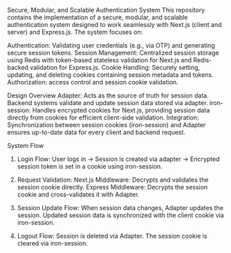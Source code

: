 Secure, Modular, and Scalable Authentication System
This repository contains the implementation of a secure, modular, and scalable authentication system designed to work seamlessly with Next.js (client and server) and Express.js. The system focuses on:

Authentication: Validating user credentials (e.g., via OTP) and generating secure session tokens.
Session Management: Centralized session storage using Redis with token-based stateless validation for Next.js and Redis-backed validation for Express.js.
Cookie Handling: Securely setting, updating, and deleting cookies containing session metadata and tokens.
Authorization: access control and session cookie validation.

Design Overview
Adapter: Acts as the source of truth for session data. Backend systems validate and update session data stored via adapter.
iron-session: Handles encrypted cookies for Next.js, providing session data directly from cookies for efficient client-side validation.
Integration: Synchronization between session cookies (iron-session) and Adapter ensures up-to-date data for every client and backend request.

System Flow

1. Login Flow:
   User logs in → Session is created via adapter → Encrypted session token is set in a cookie using iron-session.
2. Request Validation:
   Next.js Middleware: Decrypts and validates the session cookie directly.
   Express Middleware: Decrypts the session cookie and cross-validates it with Adapter.

3. Session Update Flow:
   When session data changes, Adapter updates the session.
   Updated session data is synchronized with the client cookie via iron-session.

4. Logout Flow:
   Session is deleted via Adapter.
   The session cookie is cleared via iron-session.
